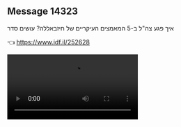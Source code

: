 ## Message 14323

איך פגע צה"ל ב-5 המאמצים העיקריים של חיזבאללה? עושים סדר 

👈 https://www.idf.il/252628

![Video](https://data.iron-swords.co.il/2024/December/06/14323/14323_media.mp4)

